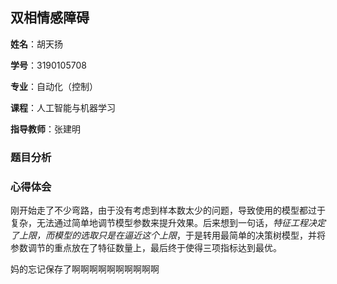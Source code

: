 ## 双相情感障碍

**姓名**：胡天扬

**学号**：3190105708

**专业**：自动化（控制）

**课程**：人工智能与机器学习

**指导教师**：张建明



### 题目分析

### 心得体会

​		刚开始走了不少弯路，由于没有考虑到样本数太少的问题，导致使用的模型都过于复杂，无法通过简单地调节模型参数来提升效果。后来想到一句话，*特征工程决定了上限，而模型的选取只是在逼近这个上限*，于是转用最简单的决策树模型，并将参数调节的重点放在了特征数量上，最后终于使得三项指标达到最优。

妈的忘记保存了啊啊啊啊啊啊啊啊啊啊
